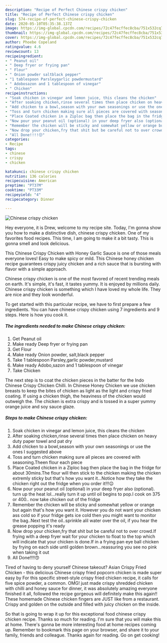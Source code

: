 ```yaml
---
description: "Recipe of Perfect Chinese crispy chicken"
title: "Recipe of Perfect Chinese crispy chicken"
slug: 574-recipe-of-perfect-chinese-crispy-chicken
date: 2020-05-10T05:35:38.137Z
image: https://img-global.cpcdn.com/recipes/72c47fecffec8cba/751x532cq70/chinese-crispy-chicken-recipe-main-photo.jpg
thumbnail: https://img-global.cpcdn.com/recipes/72c47fecffec8cba/751x532cq70/chinese-crispy-chicken-recipe-main-photo.jpg
cover: https://img-global.cpcdn.com/recipes/72c47fecffec8cba/751x532cq70/chinese-crispy-chicken-recipe-main-photo.jpg
author: Phoebe Copeland
ratingvalue: 4.6
reviewcount: 13
recipeingredient:
- " Peanut oil"
- " Deep fryer or frying pan"
- " Flour"
- " Onion powder saltblack pepper"
- "1 tablespoon Parsleygarlic powdermustard"
- " Adobosazon and 1 tablespoon of vinegar"
- " Chicken"
recipeinstructions:
- "Soak chicken in vinegar and lemon juice, this cleans the chicken"
- "After soaking chicken,rinse several times then place chicken on heavy duty paper towel and pat dry"
- "Add chicken to a bowl,season with your own seasonings or use the ones I suggested above"
- "Toss and turn chicken making sure all pieces are covered with seasoning.Theen flour each piece"
- "Place Coated chicken in a Ziploc bag then place the bag in the fridge for about 30mins.The flour will then stick to the chicken making the chicken extremly sticky but that&#39;s how you want it...Notice how they take the chicken right out the fridge when you order it!!!😉"
- "Now pour your peanut oil (optional) in your deep fryer also (optional). turn up the heat lol...really turn it up until oil begins to pop.I cook on 375 or 400.. now take chicken out of the fridge"
- "Remember the chicken will be sticky and somewhat yellow or orange but again that&#39;s how you want it. However you do not want your chicken ass cold so if your fridge gets ice cold then you might want to monitor the bag..Next test the oil..sprinkle alil water over the oil, if you hear the grease popping it&#39;s ready"
- "Now drop your chicken,fry that shit but be careful not to over crowd.If frying with a deep fryer wait for your chicken to float to the top which will indicate that your chicken is done.If in a frying pan eye ball chicken by frying on each side until golden brown...reassuring you see no pink when taking it out"
- "All Done!!!!😙"
categories:
- Recipe
tags:
- chinese
- crispy
- chicken

katakunci: chinese crispy chicken 
nutrition: 136 calories
recipecuisine: American
preptime: "PT37M"
cooktime: "PT33M"
recipeyield: "4"
recipecategory: Dinner

---
```



![Chinese crispy chicken](https://img-global.cpcdn.com/recipes/72c47fecffec8cba/751x532cq70/chinese-crispy-chicken-recipe-main-photo.jpg)

Hey everyone, it is Drew, welcome to my recipe site. Today, I'm gonna show you how to make a distinctive dish, chinese crispy chicken. One of my favorites food recipes. This time, I am going to make it a bit tasty. This is gonna smell and look delicious.

This Chinese Crispy Chicken with Honey Garlic Sauce is one of those meals everyone loves! Easy to make spicy or mild. This Chinese honey chicken recipe guarantees crispy juicy chicken and a rich sauce that is bursting with flavor with a simple approach.

Chinese crispy chicken is one of the most favored of recent trending meals on earth. It's simple, it's fast, it tastes yummy. It is enjoyed by millions daily. Chinese crispy chicken is something which I have loved my whole life. They are nice and they look wonderful.


To get started with this particular recipe, we have to first prepare a few ingredients. You can have chinese crispy chicken using 7 ingredients and 9 steps. Here is how you cook it.

<!--inarticleads1-->

##### The ingredients needed to make Chinese crispy chicken:

1. Get  Peanut oil
1. Make ready  Deep fryer or frying pan
1. Get  Flour
1. Make ready  Onion powder, salt,black pepper
1. Take 1 tablespoon Parsley,garlic powder,mustard
1. Make ready  Adobo,sazon and 1 tablespoon of vinegar
1. Take  Chicken


The next step is to coat the chicken pieces in the batter for the Indo Chinese Crispy Chicken Chilli. In Chinese Honey Chicken we use chicken breasts to keep the bites of chicken as light as the light and crispy fried coating. If using a chicken thigh, the heaviness of the chicken would outweigh the. The chicken is extra crispy and is tossed in a super yummy orange juice and soy sauce glaze. 

<!--inarticleads2-->

##### Steps to make Chinese crispy chicken:

1. Soak chicken in vinegar and lemon juice, this cleans the chicken
1. After soaking chicken,rinse several times then place chicken on heavy duty paper towel and pat dry
1. Add chicken to a bowl,season with your own seasonings or use the ones I suggested above
1. Toss and turn chicken making sure all pieces are covered with seasoning.Theen flour each piece
1. Place Coated chicken in a Ziploc bag then place the bag in the fridge for about 30mins.The flour will then stick to the chicken making the chicken extremly sticky but that&#39;s how you want it...Notice how they take the chicken right out the fridge when you order it!!!😉
1. Now pour your peanut oil (optional) in your deep fryer also (optional). turn up the heat lol...really turn it up until oil begins to pop.I cook on 375 or 400.. now take chicken out of the fridge
1. Remember the chicken will be sticky and somewhat yellow or orange but again that&#39;s how you want it. However you do not want your chicken ass cold so if your fridge gets ice cold then you might want to monitor the bag..Next test the oil..sprinkle alil water over the oil, if you hear the grease popping it&#39;s ready
1. Now drop your chicken,fry that shit but be careful not to over crowd.If frying with a deep fryer wait for your chicken to float to the top which will indicate that your chicken is done.If in a frying pan eye ball chicken by frying on each side until golden brown...reassuring you see no pink when taking it out
1. All Done!!!!😙


Tired of having to deny yourself Chinese takeout? Asian Crispy Fried Chicken - this delicious Chinese crispy fried popcorn chicken is made super easy by For this specific street-style crispy fried chicken recipe, it calls for five spice powder, a common. OMG! just made crispy shredded chicken with chilli and honey sauce for dinner, it was absolutely amazing everyone finished it all, followed the recipe gorgeous will definitely make this again!! These homemade Chinese chicken fingers are JUST like from a restaurant. Crispy and golden on the outside and filled with juicy chicken on the inside. 

So that is going to wrap it up for this exceptional food chinese crispy chicken recipe. Thanks so much for reading. I'm sure that you will make this at home. There's gonna be more interesting food at home recipes coming up. Remember to bookmark this page on your browser, and share it to your family, friends and colleague. Thanks again for reading. Go on get cooking!
